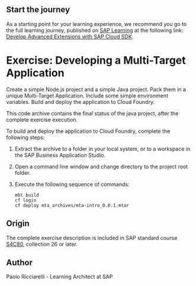 ## Start the journey


As a starting point for your learning experience, we recommend you go to the full learning journey, published on [SAP Learning](https://learning.sap.com) at the following link: [Develop Advanced Extensions with SAP Cloud SDK](https://learning.sap.com/learning-journey/develop-advanced-extensions-with-sap-cloud-sdk).

# Exercise: Developing a Multi-Target Application

Create a simple Node.js project and a simple Java project. Pack them in a unique Multi-Target Application. Include some simple environment variables. Build and deploy the application to Cloud Foundry.

This code archive contains the final status of the java project, after the complete exercise execution.

To build and deploy the application to Cloud Foundry, complete the following steps:

1.  Extract the archive to a folder in your local system, or to a workspace in the SAP Business Application Studio.
2.  Open a command line window and change directory to the project root folder.
3.  Execute the following sequence of commands:

        mbt build
        cf login
        cf deploy mta_archives/mta-intro_0.0.1.mtar

## Origin

The complete exercise description is included in SAP standard course [S4C80](https://training.sap.com/course/s4c80), collection 26 or later.

## Author

Paolo Ricciarelli - Learning Architect at SAP
